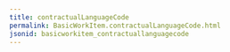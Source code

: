 ```yaml
---
title: contractualLanguageCode
permalink: BasicWorkItem.contractualLanguageCode.html
jsonid: basicworkitem_contractuallanguagecode
---
```

